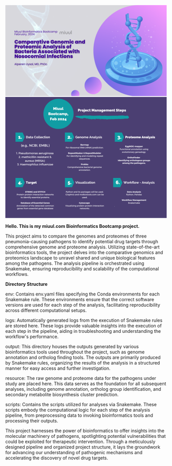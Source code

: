 ![target_project_main.png](target_project_main.png)
![target_project.png](target_project.png)

**Hello. This is my miuul.com Bioinformatics Bootcamp project.**

This project aims to compare the genomes and proteomes of three pneumonia-causing pathogens to identify potential drug targets through comprehensive genome and proteome analysis. Utilizing state-of-the-art bioinformatics tools, the project delves into the comparative genomics and proteomics landscape to unravel shared and unique biological features among the pathogens. The analysis pipeline is orchestrated using Snakemake, ensuring reproducibility and scalability of the computational workflows.

**Directory Structure**

env: Contains env.yaml files specifying the Conda environments for each Snakemake rule. These environments ensure that the correct software versions are used for each step of the analysis, facilitating reproducibility across different computational setups.

logs: Automatically generated logs from the execution of Snakemake rules are stored here. These logs provide valuable insights into the execution of each step in the pipeline, aiding in troubleshooting and understanding the workflow's performance.

output: This directory houses the outputs generated by various bioinformatics tools used throughout the project, such as genome annotation and ortholog finding tools. The outputs are primarily produced by Snakemake rules, organizing the results of the analysis in a structured manner for easy access and further investigation.

resource: The raw genome and proteome data for the pathogens under study are placed here. This data serves as the foundation for all subsequent analyses, including genome annotation, ortholog group identification, and secondary metabolite biosynthesis cluster prediction.

scripts: Contains the scripts utilized for analyses via Snakemake. These scripts embody the computational logic for each step of the analysis pipeline, from preprocessing data to invoking bioinformatics tools and processing their outputs.

This project harnesses the power of bioinformatics to offer insights into the molecular machinery of pathogens, spotlighting potential vulnerabilities that could be exploited for therapeutic intervention. Through a meticulously designed pipeline and organized project structure, it lays the groundwork for advancing our understanding of pathogenic mechanisms and accelerating the discovery of novel drug targets.